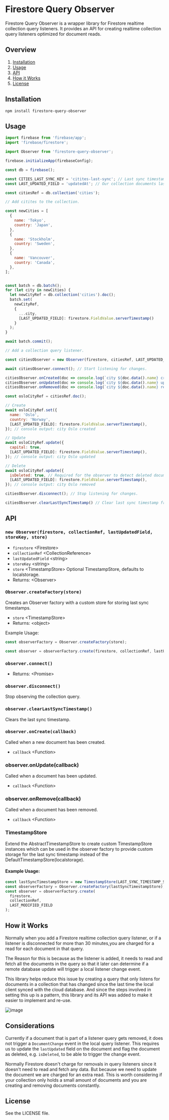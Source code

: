 # Firestore Query Observer
Firestore Query Observer is a wrapper library for Firestore realtime collection query listeners. It provides an API for creating realtime collection query listeners optimized for document reads.

## Overview

1. [Installation](#Installation)
4. [Usage](#Usage)
5. [API](#API)
2. [How it Works](#How-it-Works)
7. [License](#License)

## Installation
`npm install firestore-query-observer`

## Usage

```js
import firebase from 'firebase/app';
import 'firebase/firestore';

import Observer from 'firestore-query-observer';

firebase.initializeApp(firebaseConfig);

const db = firebase();

const CITIES_LAST_SYNC_KEY = 'citites-last-sync'; // Last sync timestamp storage key.
const LAST_UPDATED_FIELD = 'updatedAt'; // Our collection documents last updated field key.

const citiesRef = db.collection('cities');

// Add citites to the collection.

const newCities = [
  {
    name: 'Tokyo',
    country: 'Japan',
  },
  {
    name: 'Stockholm',
    country: 'Sweden',
  },
  {
    name: 'Vancouver',
    country: 'Canada',
  },
];


const batch = db.batch();
for (let city in newCities) {
  let newCityRef = db.collection('cities').doc();
  batch.set(
    newCityRef,
    {
      ...city,
      [LAST_UPDATED_FIELD]: firestore.FieldValue.serverTimestamp()
    }
  );
}

await batch.commit();

// Add a collection query listener.

const citiesObserver = new Observer(firestore, citiesRef, LAST_UPDATED_FIELD,  CITIES_LAST_SYNC_KEY);

await citiesObserver.connect(); // Start listening for changes.

citiesObserver.onCreated(doc => console.log(`city ${doc.data().name} created`));
citiesObserver.onUpdated(doc => console.log(`city ${doc.data().name} updated`));
citiesObserver.onRemoved(doc => console.log(`city ${doc.data().name} removed`));

const osloCityRef = citiesRef.doc();

// Create
await osloCityRef.set({
  name: 'Oslo',
  country: 'Norway',
  [LAST_UPDATED_FIELD]: firestore.FieldValue.serverTimestamp(),
}); // console output: city Oslo created

// Update
await osloCityRef.update({
  capital: true,
  [LAST_UPDATED_FIELD]: firestore.FieldValue.serverTimestamp(),
}); // console output: city Oslo updated

// Delete
await osloCityRef.update({
  isDeleted: true, // Required for the observer to detect deleted documents.
  [LAST_UPDATED_FIELD]: firestore.FieldValue.serverTimestamp(),
}); // console output: city Oslo removed

citiesObserver.disconnect(); // Stop listening for changes.

citiesObserver.clearLastSyncTimestamp() // Clear last sync timestamp from storage.
```

## API

### `new Observer(firestore, collectionRef, lastUpdatedField, storeKey, store)`

- `firestore` \<Firestore\>
- `collectionRef` \<CollectionReference\>
- `lastUpdatedField` \<string\>
- `storeKey` \<string\>
- `store` \<TimestampStore\> Optional TimestampStore, defaults to localstorage.
- Returns: \<Observer\>

### `Observer.createFactory(store)`
Creates an Observer factory with a custom store for storing last sync timestamps.

- `store` \<TimestampStore\>
- Returns: \<object\>

Example Usage:
```js
const observerFactory = Observer.createFactory(store);

const observer = observerFactory.create(firestore, collectionRef, lastUpdatedField);
```

### `observer.connect()`
- Returns: \<Promise\>

### `observer.disconnect()`
Stop observing the collection query.

### `observer.clearLastSyncTimestamp()`
Clears the last sync timestamp.

### `observer.onCreate(callback)`
Called when a new document has been created.

- `callback` \<Function\>

### observer.onUpdate(callback)
Called when a document has been updated.

- `callback` \<Function\>

### observer.onRemove(callback)
Called when a document has been removed.

- `callback` \<Function\>

### TimestampStore
Extend the AbstractTimestampStore to create custom TimestampStore instances which can be used in the observer factory to provide custom storage for the last sync timestamp instead of the DefaultTimestampStore(localstorage).

#### Example Usage:
```js
const lastSyncTimestampStore = new TimestampStore(LAST_SYNC_TIMESTAMP_STORAGE_KEY, storage);
const observerFactory = Observer.createFactory(lastSyncTimestampStore);
const observer = observerFactory.create(
  firestore,
  collectionRef,
  LAST_MODIFIED_FIELD
);
```

## How it Works
Normally when you add a Firestore realtime collection query listener, or if a listener is disconnected for more than 30 minutes,you are charged for a read for each document in that query.

The Reason for this is because as the listener is added, it needs to read and fetch all the documents in the query so that it later can determine if a remote database update will trigger a local listener change event.

This library helps reduce this issue by creating a query that only listens for documents in a collection that has changed since the last time the local client synced with the cloud database. And since the steps involved in setting this up is a pattern, this library and its API was added to make it easier to implement and re-use.

![image](https://user-images.githubusercontent.com/13058304/123870532-4a44cd00-d8e7-11eb-99ea-22d9b9f13b95.png)


## Considerations
Currently if a document that is part of a listener query gets removed, it does not trigger a `DocumentChange` event in the local query listener. This requires us to update the `lastUpdated` field on the document and flag the document as deleted, e.g. `isDeleted`, to be able to trigger the change event.

Normally Firestore doesn't charge for removals in query listeners since it doesn't need to read and fetch any data. But because we need to update the document we are charged for an extra read. This is worth considering if your collection only holds a small amount of documents and you are creating and removing documents constantly.

## License
See the LICENSE file.
